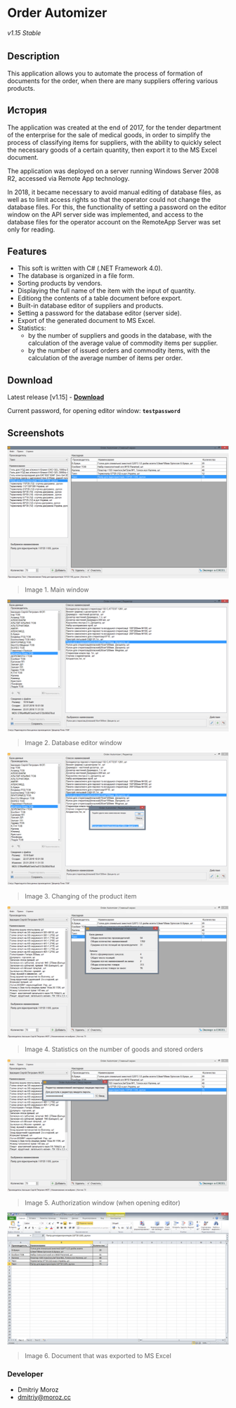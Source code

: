 # Order Automizer
###### v1.15 Stable

## Description
This application allows you to automate the process of formation of documents for the order, when there are many suppliers offering various products.

## История

The application was created at the end of 2017, for the tender department of the enterprise for the sale of medical goods, in order to simplify the process of classifying items for suppliers, with the ability to quickly select the necessary goods of a certain quantity, then export it to the MS Excel document.

The application was deployed on a server running Windows Server 2008 R2, accessed via Remote App technology.

In 2018, it became necessary to avoid manual editing of database files, as well as to limit access rights so that the operator could not change the database files. For this, the functionality of setting a password on the editor window on the API server side was implemented, and access to the database files for the operator account on the RemoteApp Server was set only for reading.

## Features
- This soft is written with C# (.NET Framework 4.0).
- The database is organized in a file form.
- Sorting products by vendors.
- Displaying the full name of the item with the input of quantity.
- Editiong the contents of a table document before export.
- Built-in database editor of suppliers and products.
- Setting a password for the database editor (server side).
- Export of the generated document to MS Excel.
- Statistics:
    - by the number of suppliers and goods in the database, with the calculation of the average value of commodity items per supplier.
    - by the number of issued orders and commodity items, with the calculation of the average number of items per order.

## Download

Latest release [v1.15] - <a href="https://dev.moroz.cc/desktop/OrderAutomizer/OrderAutomizer_v1.15.zip"><b>Download</b></a>

Current password, for opening editor window: **`testpassword`**

## Screenshots

![](https://github.com/ShiftHackZ/OrderAutomizer/raw/master/screenshots/1.PNG)

> Image 1. Main window

![](https://github.com/ShiftHackZ/OrderAutomizer/raw/master/screenshots/2.PNG)

> Image 2. Database editor window

![](https://github.com/ShiftHackZ/OrderAutomizer/raw/master/screenshots/3.PNG)

> Image 3. Changing of the product item

![](https://github.com/ShiftHackZ/OrderAutomizer/raw/master/screenshots/4.PNG)

> Image 4. Statistics on the number of goods and stored orders

![](https://github.com/ShiftHackZ/OrderAutomizer/raw/master/screenshots/5.PNG)

> Image 5. Authorization window (when opening editor)

![](https://github.com/ShiftHackZ/OrderAutomizer/raw/master/screenshots/6.PNG)

> Image 6. Document that was exported to MS Excel

### Developer
- Dmitriy Moroz
- dmitriy@moroz.cc
